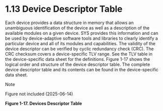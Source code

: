 # 1.13 Device Descriptor Table

Each device provides a data structure in memory that allows an unambiguous identification of the device as well as a
description of the available modules on a given device. SYS provides this information and can be used by
device-adaptive software tools and libraries to clearly identify a particular device and all of its modules and
capabilities. The validity of the device descriptor can be verified by cyclic redundancy check (CRC). The CRC checksum
covers a device-specific TLV range. See the TLV table in the device-specific data sheet for the definitions.
Figure 1-17 shows the logical order and structure of the device descriptor table. The complete device
descriptor table and its contents can be found in the device-specific data sheet.

<a></a>

> [!NOTE]
> Figure not included (2025-06-14)

**Figure 1-17. Devices Descriptor Table**
